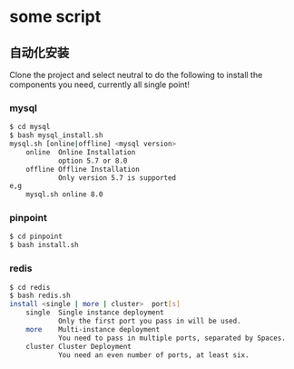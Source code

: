 # some script

## 自动化安装
Clone the project and select neutral to do the following to install the components you need, currently all single point!

### mysql

```bash
$ cd mysql
$ bash mysql_install.sh 
mysql.sh [online|offline] <mysql version>
    online  Online Installation
            option 5.7 or 8.0
    offline Offline Installation
            Only version 5.7 is supported
e,g
    mysql.sh online 8.0
```

### pinpoint

```bash
$ cd pinpoint
$ bash install.sh
```

### redis

```bash
$ cd redis
$ bash redis.sh
install <single | more | cluster>  port[s]
    single  Single instance deployment
            Only the first port you pass in will be used.
    more    Multi-instance deployment
            You need to pass in multiple ports, separated by Spaces.
    cluster Cluster Deployment
            You need an even number of ports, at least six.
```



